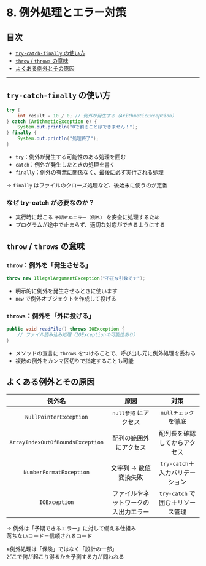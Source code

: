# 8. 例外処理とエラー対策
## 目次

- [`try-catch-finally` の使い方](#1)
- [`throw` / `throws` の意味](#2)
- [よくある例外とその原因](#3)


---

<a id="1"></a>

## `try-catch-finally` の使い方

```java
try {
    int result = 10 / 0; // 例外が発生する（ArithmeticException）
} catch (ArithmeticException e) {
    System.out.println("0で割ることはできません！");
} finally {
    System.out.println("処理終了");
}
```

- `try`：例外が発生する可能性のある処理を囲む
- `catch`：例外が発生したときの処理を書く
- `finally`：例外の有無に関係なく、最後に必ず実行される処理  

→ `finally` はファイルのクローズ処理など、後始末に使うのが定番

### なぜ try-catch が必要なのか？

- 実行時に起こる `予期せぬエラー（例外）` を安全に処理するため
- プログラムが途中で止まらず、適切な対応ができるようにする


<a id="2"></a>

## `throw` / `throws` の意味

### `throw`：例外を「発生させる」

```java
throw new IllegalArgumentException("不正な引数です");
```

- 明示的に例外を発生させるときに使います
- `new` で例外オブジェクトを作成して投げる

### `throws`：例外を「外に投げる」

```java
public void readFile() throws IOException {
    // ファイル読み込み処理（IOExceptionの可能性あり）
}
```

- メソッドの宣言に `throws` をつけることで、呼び出し元に例外処理を委ねる
- 複数の例外をカンマ区切りで指定することも可能


<a id="3"></a>

## よくある例外とその原因

| 例外名 | 原因 | 対策 |  
|:--:|:--:|:--:|  
| `NullPointerException` | `null参照` にアクセス | `nullチェック` を徹底 |  
| `ArrayIndexOutOfBoundsException` | 配列の範囲外にアクセス | 配列長を確認してからアクセス |  
| `NumberFormatException` | 文字列 → 数値変換失敗 | `try-catch`＋入力バリデーション |  
| `IOException` | ファイルやネットワークの入出力エラー | `try-catch` で囲む＋リソース管理 |  

→ 例外は「予期できるエラー」に対して備える仕組み  
落ちないコード＝信頼されるコード  

※例外処理は「保険」ではなく「設計の一部」  
どこで何が起こり得るかを予測する力が問われる  

